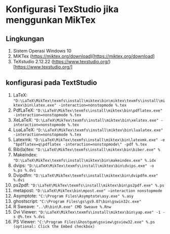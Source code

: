 # Konfigurasi TexStudio jika menggunkan MikTex

## Lingkungan
1. Sistem Operasi Windows 10
1. MiKTex (https://miktex.org/download)[https://miktex.org/download]
1. TeXstudio 2.12.22 (https://www.texstudio.org/)[https://www.texstudio.org/]

## konfigurasi pada TextStudio
1. LaTeX: `"D:\LaTeX\MikTex\texmfs\install\miktex\bin\miktex\texmfs\install\miktex\bin\latex.exe" -interaction=nonstopmode %.tex`
1. PdfLaTeX: `"D:\LaTeX\MikTex\texmfs\install\miktex\bin\pdflatex.exe" -interaction=nonstopmode %.tex`
1. XeLaTeX: `"D:\LaTeX\MikTex\texmfs\install\miktex\bin\xelatex.exe" -interaction=nonstopmode %.tex`
1. LuaLaTeX: `"D:\LaTeX\MikTex\texmfs\install\miktex\bin\lualatex.exe" -interaction=nonstopmode %.tex`
1. Latexmk: `"D:\LaTeX\MikTex\texmfs\install\miktex\bin\latexmk.exe" -e "$pdflatex=q\pdflatex -interaction=nonstopmode\" -pdf %.tex`
1. Bib(la)tex: `"D:\LaTeX\MikTex\texmfs\install\miktex\bin\biber.exe" %`
1. Makeindex: `"D:\LaTeX\MikTex\texmfs\install\miktex\bin\makeindex.exe" %.idx`
1. dvips: `"D:\LaTeX\MikTex\texmfs\install\miktex\bin\dvips.exe" -o %.ps %.dvi`
1. Dvipdfm: `"D:\LaTeX\MikTex\texmfs\install\miktex\bin\dvipdfm.exe" %.dvi`
1. ps2pdf: `"D:\LaTeX\MikTex\texmfs\install\miktex\bin\ps2pdf.exe" %.ps`
1. metapost: `"D:\LaTeX\MikTex\bin\mpost.exe" –interaction nonstopmode`
1. Asymptote: `"C:\Program Files\Asymptote\asy.exe" %.asy`
1. ghostscript: `"C:\Program Files\gs\gs9.07\bin\gswin32c.exe"`
1. R Sweave: `"..\R\bin\R.exe" CMD Sweave %.Rnw`
1. Dvi Viewer: `"D:\LaTeX\MikTex\texmfs\install\miktex\bin\yap.exe" -1 -s @%.tex %.dvi`
1. PS Viewer: `"C:\Program Files\Ghostgum\gsview\gsview32.exe" %.ps (optional: Click the Embed checkbox)`
